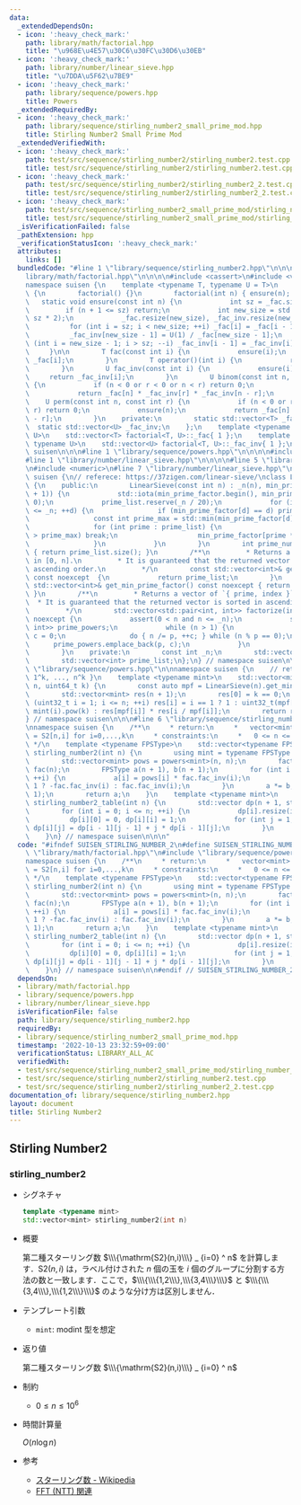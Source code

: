 ```yaml
---
data:
  _extendedDependsOn:
  - icon: ':heavy_check_mark:'
    path: library/math/factorial.hpp
    title: "\u968E\u4E57\u30C6\u30FC\u30D6\u30EB"
  - icon: ':heavy_check_mark:'
    path: library/number/linear_sieve.hpp
    title: "\u7DDA\u5F62\u7BE9"
  - icon: ':heavy_check_mark:'
    path: library/sequence/powers.hpp
    title: Powers
  _extendedRequiredBy:
  - icon: ':heavy_check_mark:'
    path: library/sequence/stirling_number2_small_prime_mod.hpp
    title: Stirling Number2 Small Prime Mod
  _extendedVerifiedWith:
  - icon: ':heavy_check_mark:'
    path: test/src/sequence/stirling_number2/stirling_number2.test.cpp
    title: test/src/sequence/stirling_number2/stirling_number2.test.cpp
  - icon: ':heavy_check_mark:'
    path: test/src/sequence/stirling_number2/stirling_number2_2.test.cpp
    title: test/src/sequence/stirling_number2/stirling_number2_2.test.cpp
  - icon: ':heavy_check_mark:'
    path: test/src/sequence/stirling_number2_small_prime_mod/stirling_number_of_the_second_kind_small_p_large_n.test.cpp
    title: test/src/sequence/stirling_number2_small_prime_mod/stirling_number_of_the_second_kind_small_p_large_n.test.cpp
  _isVerificationFailed: false
  _pathExtension: hpp
  _verificationStatusIcon: ':heavy_check_mark:'
  attributes:
    links: []
  bundledCode: "#line 1 \"library/sequence/stirling_number2.hpp\"\n\n\n\n#line 1 \"\
    library/math/factorial.hpp\"\n\n\n\n#include <cassert>\n#include <vector>\n\n\
    namespace suisen {\n    template <typename T, typename U = T>\n    struct factorial\
    \ {\n        factorial() {}\n        factorial(int n) { ensure(n); }\n\n     \
    \   static void ensure(const int n) {\n            int sz = _fac.size();\n   \
    \         if (n + 1 <= sz) return;\n            int new_size = std::max(n + 1,\
    \ sz * 2);\n            _fac.resize(new_size), _fac_inv.resize(new_size);\n  \
    \          for (int i = sz; i < new_size; ++i) _fac[i] = _fac[i - 1] * i;\n  \
    \          _fac_inv[new_size - 1] = U(1) / _fac[new_size - 1];\n            for\
    \ (int i = new_size - 1; i > sz; --i) _fac_inv[i - 1] = _fac_inv[i] * i;\n   \
    \     }\n\n        T fac(const int i) {\n            ensure(i);\n            return\
    \ _fac[i];\n        }\n        T operator()(int i) {\n            return fac(i);\n\
    \        }\n        U fac_inv(const int i) {\n            ensure(i);\n       \
    \     return _fac_inv[i];\n        }\n        U binom(const int n, const int r)\
    \ {\n            if (n < 0 or r < 0 or n < r) return 0;\n            ensure(n);\n\
    \            return _fac[n] * _fac_inv[r] * _fac_inv[n - r];\n        }\n    \
    \    U perm(const int n, const int r) {\n            if (n < 0 or r < 0 or n <\
    \ r) return 0;\n            ensure(n);\n            return _fac[n] * _fac_inv[n\
    \ - r];\n        }\n    private:\n        static std::vector<T> _fac;\n      \
    \  static std::vector<U> _fac_inv;\n    };\n    template <typename T, typename\
    \ U>\n    std::vector<T> factorial<T, U>::_fac{ 1 };\n    template <typename T,\
    \ typename U>\n    std::vector<U> factorial<T, U>::_fac_inv{ 1 };\n} // namespace\
    \ suisen\n\n\n#line 1 \"library/sequence/powers.hpp\"\n\n\n\n#include <cstdint>\n\
    #line 1 \"library/number/linear_sieve.hpp\"\n\n\n\n#line 5 \"library/number/linear_sieve.hpp\"\
    \n#include <numeric>\n#line 7 \"library/number/linear_sieve.hpp\"\n\nnamespace\
    \ suisen {\n// referece: https://37zigen.com/linear-sieve/\nclass LinearSieve\
    \ {\n    public:\n        LinearSieve(const int n) : _n(n), min_prime_factor(std::vector<int>(n\
    \ + 1)) {\n            std::iota(min_prime_factor.begin(), min_prime_factor.end(),\
    \ 0);\n            prime_list.reserve(_n / 20);\n            for (int d = 2; d\
    \ <= _n; ++d) {\n                if (min_prime_factor[d] == d) prime_list.push_back(d);\n\
    \                const int prime_max = std::min(min_prime_factor[d], _n / d);\n\
    \                for (int prime : prime_list) {\n                    if (prime\
    \ > prime_max) break;\n                    min_prime_factor[prime * d] = prime;\n\
    \                }\n            }\n        }\n        int prime_num() const noexcept\
    \ { return prime_list.size(); }\n        /**\n         * Returns a vector of primes\
    \ in [0, n].\n         * It is guaranteed that the returned vector is sorted in\
    \ ascending order.\n         */\n        const std::vector<int>& get_prime_list()\
    \ const noexcept  {\n            return prime_list;\n        }\n        const\
    \ std::vector<int>& get_min_prime_factor() const noexcept { return min_prime_factor;\
    \ }\n        /**\n         * Returns a vector of `{ prime, index }`.\n       \
    \  * It is guaranteed that the returned vector is sorted in ascending order.\n\
    \         */\n        std::vector<std::pair<int, int>> factorize(int n) const\
    \ noexcept {\n            assert(0 < n and n <= _n);\n            std::vector<std::pair<int,\
    \ int>> prime_powers;\n            while (n > 1) {\n                int p = min_prime_factor[n],\
    \ c = 0;\n                do { n /= p, ++c; } while (n % p == 0);\n          \
    \      prime_powers.emplace_back(p, c);\n            }\n            return prime_powers;\n\
    \        }\n    private:\n        const int _n;\n        std::vector<int> min_prime_factor;\n\
    \        std::vector<int> prime_list;\n};\n} // namespace suisen\n\n\n#line 6\
    \ \"library/sequence/powers.hpp\"\n\nnamespace suisen {\n    // returns { 0^k,\
    \ 1^k, ..., n^k }\n    template <typename mint>\n    std::vector<mint> powers(uint32_t\
    \ n, uint64_t k) {\n        const auto mpf = LinearSieve(n).get_min_prime_factor();\n\
    \        std::vector<mint> res(n + 1);\n        res[0] = k == 0;\n        for\
    \ (uint32_t i = 1; i <= n; ++i) res[i] = i == 1 ? 1 : uint32_t(mpf[i]) == i ?\
    \ mint(i).pow(k) : res[mpf[i]] * res[i / mpf[i]];\n        return res;\n    }\n\
    } // namespace suisen\n\n\n#line 6 \"library/sequence/stirling_number2.hpp\"\n\
    \nnamespace suisen {\n    /**\n     * return:\n     *   vector<mint> v s.t. v[i]\
    \ = S2[n,i] for i=0,...,k\n     * constraints:\n     *   0 <= n <= 10^6\n    \
    \ */\n    template <typename FPSType>\n    std::vector<typename FPSType::value_type>\
    \ stirling_number2(int n) {\n        using mint = typename FPSType::value_type;\n\
    \        std::vector<mint> pows = powers<mint>(n, n);\n        factorial<mint>\
    \ fac(n);\n        FPSType a(n + 1), b(n + 1);\n        for (int i = 0; i <= n;\
    \ ++i) {\n            a[i] = pows[i] * fac.fac_inv(i);\n            b[i] = i &\
    \ 1 ? -fac.fac_inv(i) : fac.fac_inv(i);\n        }\n        a *= b, a.cut(n +\
    \ 1);\n        return a;\n    }\n    template <typename mint>\n    std::vector<std::vector<mint>>\
    \ stirling_number2_table(int n) {\n        std::vector dp(n + 1, std::vector<mint>{});\n\
    \        for (int i = 0; i <= n; ++i) {\n            dp[i].resize(i + 1);\n  \
    \          dp[i][0] = 0, dp[i][i] = 1;\n            for (int j = 1; j < i; ++j)\
    \ dp[i][j] = dp[i - 1][j - 1] + j * dp[i - 1][j];\n        }\n        return dp;\n\
    \    }\n} // namespace suisen\n\n\n"
  code: "#ifndef SUISEN_STIRLING_NUMBER_2\n#define SUISEN_STIRLING_NUMBER_2\n\n#include\
    \ \"library/math/factorial.hpp\"\n#include \"library/sequence/powers.hpp\"\n\n\
    namespace suisen {\n    /**\n     * return:\n     *   vector<mint> v s.t. v[i]\
    \ = S2[n,i] for i=0,...,k\n     * constraints:\n     *   0 <= n <= 10^6\n    \
    \ */\n    template <typename FPSType>\n    std::vector<typename FPSType::value_type>\
    \ stirling_number2(int n) {\n        using mint = typename FPSType::value_type;\n\
    \        std::vector<mint> pows = powers<mint>(n, n);\n        factorial<mint>\
    \ fac(n);\n        FPSType a(n + 1), b(n + 1);\n        for (int i = 0; i <= n;\
    \ ++i) {\n            a[i] = pows[i] * fac.fac_inv(i);\n            b[i] = i &\
    \ 1 ? -fac.fac_inv(i) : fac.fac_inv(i);\n        }\n        a *= b, a.cut(n +\
    \ 1);\n        return a;\n    }\n    template <typename mint>\n    std::vector<std::vector<mint>>\
    \ stirling_number2_table(int n) {\n        std::vector dp(n + 1, std::vector<mint>{});\n\
    \        for (int i = 0; i <= n; ++i) {\n            dp[i].resize(i + 1);\n  \
    \          dp[i][0] = 0, dp[i][i] = 1;\n            for (int j = 1; j < i; ++j)\
    \ dp[i][j] = dp[i - 1][j - 1] + j * dp[i - 1][j];\n        }\n        return dp;\n\
    \    }\n} // namespace suisen\n\n#endif // SUISEN_STIRLING_NUMBER_2\n"
  dependsOn:
  - library/math/factorial.hpp
  - library/sequence/powers.hpp
  - library/number/linear_sieve.hpp
  isVerificationFile: false
  path: library/sequence/stirling_number2.hpp
  requiredBy:
  - library/sequence/stirling_number2_small_prime_mod.hpp
  timestamp: '2022-10-13 23:32:59+09:00'
  verificationStatus: LIBRARY_ALL_AC
  verifiedWith:
  - test/src/sequence/stirling_number2_small_prime_mod/stirling_number_of_the_second_kind_small_p_large_n.test.cpp
  - test/src/sequence/stirling_number2/stirling_number2.test.cpp
  - test/src/sequence/stirling_number2/stirling_number2_2.test.cpp
documentation_of: library/sequence/stirling_number2.hpp
layout: document
title: Stirling Number2
---
```

## Stirling Number2

### stirling_number2

- シグネチャ

  ```cpp
  template <typename mint>
  std::vector<mint> stirling_number2(int n)
  ```

- 概要

  第二種スターリング数 $\\\{\mathrm{S2}(n,i)\\\} _ {i=0} ^ n$ を計算します．$\mathrm{S2}(n,i)$ は，ラベル付けされた $n$ 個の玉を $i$ 個のグループに分割する方法の数と一致します．ここで，$\\\{\\\{1,2\\\},\\\{3,4\\\}\\\}$ と $\\\{\\\{3,4\\\},\\\{1,2\\\}\\\}$ のような分け方は区別しません．

- テンプレート引数
  
  - `mint`: modint 型を想定

- 返り値

  第二種スターリング数 $\\\{\mathrm{S2}(n,i)\\\} _ {i=0} ^ n$

- 制約

  - $0\leq n\leq 10 ^ 6$

- 時間計算量

  $O(n\log n)$

- 参考
  
  - [スターリング数 - Wikipedia](https://ja.wikipedia.org/wiki/%E3%82%B9%E3%82%BF%E3%83%BC%E3%83%AA%E3%83%B3%E3%82%B0%E6%95%B0)
  - [FFT (NTT) 関連](https://min-25.hatenablog.com/entry/2015/04/07/160154)